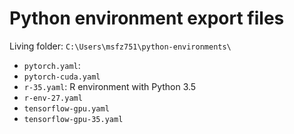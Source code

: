 # Python environment export files



Living folder: `C:\Users\msfz751\python-environments\`



* `pytorch.yaml`: 
* `pytorch-cuda.yaml`
* `r-35.yaml`: R environment with Python 3.5
* `r-env-27.yaml`
* `tensorflow-gpu.yaml`
* `tensorflow-gpu-35.yaml`